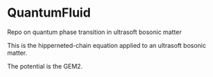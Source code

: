 # QuantumFluid
Repo on quantum phase transition in ultrasoft bosonic matter


This is the hipperneted-chain equation applied to an ultrasoft bosonic matter. 

The potential is the GEM2.  
